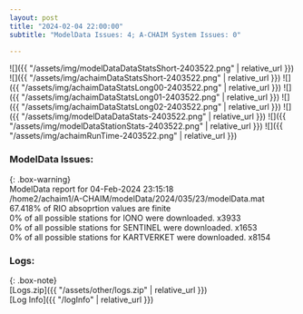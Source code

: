 ```yaml
---
layout: post
title: "2024-02-04 22:00:00"
subtitle: "ModelData Issues: 4; A-CHAIM System Issues: 0"

---
```


![]({{ "/assets/img/modelDataDataStatsShort-2403522.png" | relative_url }})
![]({{ "/assets/img/achaimDataStatsShort-2403522.png" | relative_url }})
![]({{ "/assets/img/achaimDataStatsLong00-2403522.png" | relative_url }})
![]({{ "/assets/img/achaimDataStatsLong01-2403522.png" | relative_url }})
![]({{ "/assets/img/achaimDataStatsLong02-2403522.png" | relative_url }})
![]({{ "/assets/img/modelDataDataStats-2403522.png" | relative_url }})
![]({{ "/assets/img/modelDataStationStats-2403522.png" | relative_url }})
![]({{ "/assets/img/achaimRunTime-2403522.png" | relative_url }})


### ModelData Issues:  
  
{: .box-warning}  
 ModelData report for 04-Feb-2024 23:15:18   
 /home2/achaim1/A-CHAIM/modelData/2024/035/23/modelData.mat   
 67.418% of RIO absoprtion values are finite   
 0% of all possible stations for IONO were downloaded. x3933   
 0% of all possible stations for SENTINEL were downloaded. x1653   
 0% of all possible stations for KARTVERKET were downloaded. x8154   
  


### Logs:  
  
{: .box-note}  
[Logs.zip]({{ "/assets/other/logs.zip" | relative_url }})  
[Log Info]({{ "/logInfo" | relative_url }})  
